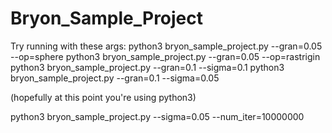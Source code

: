 # Bryon_Sample_Project


Try running with these args:
python3 bryon_sample_project.py --gran=0.05 --op=sphere
python3 bryon_sample_project.py --gran=0.05 --op=rastrigin
python3 bryon_sample_project.py --gran=0.1 --sigma=0.1
python3 bryon_sample_project.py --gran=0.1 --sigma=0.05

(hopefully at this point you're using python3)

python3 bryon_sample_project.py --sigma=0.05 --num_iter=10000000